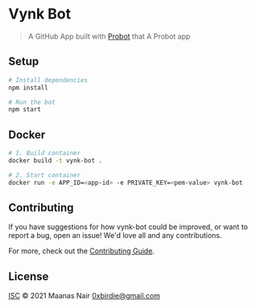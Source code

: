 # Vynk Bot

> A GitHub App built with [Probot](https://github.com/probot/probot) that A Probot app

## Setup

```sh
# Install dependencies
npm install

# Run the bot
npm start
```

## Docker

```sh
# 1. Build container
docker build -t vynk-bot .

# 2. Start container
docker run -e APP_ID=<app-id> -e PRIVATE_KEY=<pem-value> vynk-bot
```

## Contributing

If you have suggestions for how vynk-bot could be improved, or want to report a bug, open an issue! We'd love all and any contributions.

For more, check out the [Contributing Guide](CONTRIBUTING.md).

## License

[ISC](LICENSE) © 2021 Maanas Nair <0xbirdie@gmail.com>


